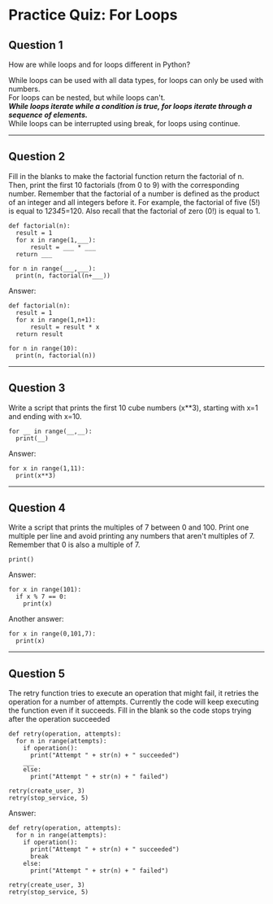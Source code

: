 # Practice Quiz: For Loops

## Question 1

How are while loops and for loops different in Python?

While loops can be used with all data types, for loops can only be used with numbers.&nbsp;  
For loops can be nested, but while loops can't.&nbsp;  
_**While loops iterate while a condition is true, for loops iterate through a sequence of elements.**_&nbsp;  
While loops can be interrupted using break, for loops using continue.&nbsp;

***
## Question 2

Fill in the blanks to make the factorial function return the factorial of n. Then, print the first 10 factorials (from 0 to 9) with the corresponding number. Remember that the factorial of a number is defined as the product of an integer and all integers before it. For example, the factorial of five (5!) is equal to 1*2*3*4*5=120. Also recall that the factorial of zero (0!) is equal to 1.

```
def factorial(n):
  result = 1
  for x in range(1,___):
      result = ___ * ___
  return ___

for n in range(___,___):
  print(n, factorial(n+___))
```

Answer:
```
def factorial(n):
  result = 1
  for x in range(1,n+1):
      result = result * x
  return result

for n in range(10):
  print(n, factorial(n))
```

***
## Question 3

Write a script that prints the first 10 cube numbers (x**3), starting with x=1 and ending with x=10.

```
for __ in range(__,__):
  print(__)
```

Answer:
```
for x in range(1,11):
  print(x**3)
```
***
## Question 4

Write a script that prints the multiples of 7 between 0 and 100. Print one multiple per line and avoid printing any numbers that aren't multiples of 7. Remember that 0 is also a multiple of 7.

```
print()
```
Answer:
```
for x in range(101):
  if x % 7 == 0:
    print(x)
```
Another answer:
```
for x in range(0,101,7):
  print(x)
```

***
## Question 5

The retry function tries to execute an operation that might fail, it retries the operation for a number of attempts.  Currently the code will keep executing the function even if it succeeds. Fill in the blank so the code stops trying after the operation succeeded

```
def retry(operation, attempts):
  for n in range(attempts):
    if operation():
      print("Attempt " + str(n) + " succeeded")
    ___
    else:
      print("Attempt " + str(n) + " failed")

retry(create_user, 3)
retry(stop_service, 5)
```
Answer:
```
def retry(operation, attempts):
  for n in range(attempts):
    if operation():
      print("Attempt " + str(n) + " succeeded")
      break
    else:
      print("Attempt " + str(n) + " failed")

retry(create_user, 3)
retry(stop_service, 5)
```